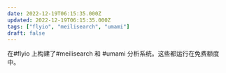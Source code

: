 ```yaml
---
date: 2022-12-19T06:15:35.000Z
updated: 2022-12-19T06:15:35.000Z
tags: ["flyio", "meilisearch", "umami"]
draft: false
---
```


在#flyio 上构建了#meilisearch 和 #umami 分析系统。这些都运行在免费额度中。

